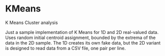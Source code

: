 KMeans
======

K Means Cluster analysis

Just a sample implementation of K Means for 1D and 2D real-valued data.  Uses random initial centroid assignment,
bounded by the extrema of the data in the 2D sample.  The 1D creates its own fake data, but the 2D variant is
designed to read data from a CSV file, one pair per line.
